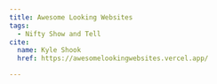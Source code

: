 ```yaml
---
title: Awesome Looking Websites
tags:
  - Nifty Show and Tell
cite:
  name: Kyle Shook
  href: https://awesomelookingwebsites.vercel.app/

---
```

